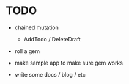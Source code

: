 TODO
====

- chained mutation
  - AddTodo / DeleteDraft

- roll a gem

- make sample app to make sure gem works

- write some docs / blog / etc
